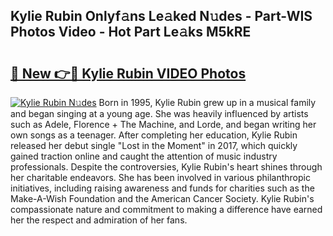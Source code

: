 ## Kylie Rubin Onlyf𝚊ns Le𝚊ked N𝚞des - Part-WIS Photos Video - Hot Part Le𝚊ks M5kRE

# <h2><a href="http://ab56504.deff.icu/?id=Kylie+Rubin">🔗 New 👉🔴 Kylie Rubin VIDEO Photos</a></h2>

[![Kylie Rubin N𝚞des](https://i.imgur.com/rIISA9y.gif)](http://ab56504.deff.icu/?id=Kylie+Rubin)
Born in 1995, Kylie Rubin grew up in a musical family and began singing at a young age. She was heavily influenced by artists such as Adele, Florence + The Machine, and Lorde, and began writing her own songs as a teenager. After completing her education, Kylie Rubin released her debut single "Lost in the Moment" in 2017, which quickly gained traction online and caught the attention of music industry professionals. Despite the controversies, Kylie Rubin's heart shines through her charitable endeavors. She has been involved in various philanthropic initiatives, including raising awareness and funds for charities such as the Make-A-Wish Foundation and the American Cancer Society. Kylie Rubin's compassionate nature and commitment to making a difference have earned her the respect and admiration of her fans.
